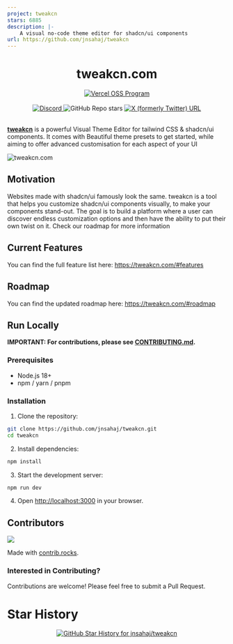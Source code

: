 ```yaml
---
project: tweakcn
stars: 6885
description: |-
    A visual no-code theme editor for shadcn/ui components
url: https://github.com/jnsahaj/tweakcn
---
```


<div align="center">
  <h1>tweakcn.com</h1>
</div>

<div align="center">
  <a href="https://vercel.com/oss">
    <img alt="Vercel OSS Program" src="https://vercel.com/oss/program-badge.svg" />
  </a>
  <br />
  <br />
  <a href="https://discord.gg/Phs4u2NM3n" target="_blank">
    <img alt="Discord" src="https://img.shields.io/discord/1353416868769173576?style=for-the-badge&logo=discord&logoColor=%23ffffff">
  </a>
  <img alt="GitHub Repo stars" src="https://img.shields.io/github/stars/jnsahaj/tweakcn?style=for-the-badge&logo=github">
  <a href="https://x.com/iamsahaj_xyz">
    <img alt="X (formerly Twitter) URL" src="https://img.shields.io/twitter/url?url=https%3A%2F%2Fx.com%2Fiamsahaj_xyz&style=for-the-badge&logo=x&label=%40iamsahaj_xyz&color=%2300000000" />
  </a>
</div>

<br />

**[tweakcn](https://tweakcn.com)** is a powerful Visual Theme Editor for tailwind CSS & shadcn/ui components. It comes with Beautiful theme presets to get started, while aiming to offer advanced customisation for each aspect of your UI

![tweakcn.com](public/og-image.v050725.png)

## Motivation

Websites made with shadcn/ui famously look the same. tweakcn is a tool that helps you customize shadcn/ui components visually, to make your components stand-out. The goal is to build a platform where a user can discover endless customization options and then have the ability to put their own twist on it. Check our roadmap for more information

## Current Features

You can find the full feature list here: https://tweakcn.com/#features

## Roadmap

You can find the updated roadmap here: https://tweakcn.com/#roadmap

## Run Locally

**IMPORTANT: For contributions, please see [CONTRIBUTING.md](CONTRIBUTING.md).**

### Prerequisites

- Node.js 18+
- npm / yarn / pnpm

### Installation

1. Clone the repository:

```bash
git clone https://github.com/jnsahaj/tweakcn.git
cd tweakcn
```

2. Install dependencies:

```bash
npm install
```

3. Start the development server:

```bash
npm run dev
```

4. Open [http://localhost:3000](http://localhost:3000) in your browser.

## Contributors

<a href="https://github.com/jnsahaj/tweakcn/graphs/contributors">
  <img src="https://contrib.rocks/image?repo=jnsahaj/tweakcn" />
</a>

Made with [contrib.rocks](https://contrib.rocks).

### Interested in Contributing?

Contributions are welcome! Please feel free to submit a Pull Request.

# Star History

<p align="center">
  <a target="_blank" href="https://star-history.com/#jnsahaj/tweakcn&Date">
    <picture>
      <source media="(prefers-color-scheme: dark)" srcset="https://api.star-history.com/svg?repos=jnsahaj/tweakcn&type=Date&theme=dark">
      <img alt="GitHub Star History for jnsahaj/tweakcn" src="https://api.star-history.com/svg?repos=jnsahaj/tweakcn&type=Date">
    </picture>
  </a>
</p>

<!-- GitAds-Verify: HX84XPI5OQ816367AROGJ9SROARUHQER -->

